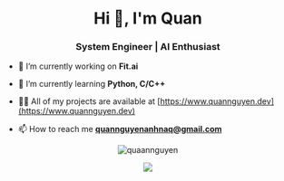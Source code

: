 <h1 align="center">Hi 👋, I'm Quan</h1>
<h3 align="center">System Engineer | AI Enthusiast</h3>

- 🔭 I’m currently working on **Fit.ai**

- 🌱 I’m currently learning **Python, C/C++**

- 👨‍💻 All of my projects are available at [https://www.quannguyen.dev](https://www.quannguyen.dev)

- 📫 How to reach me **quannguyenanhnaq@gmail.com**

<p align="center"><img src="https://github-readme-streak-stats.herokuapp.com/?user=QuaanNguyen&" alt="quaannguyen" /></p>
<p align="center">
  <img src="https://github-readme-activity-graph.vercel.app/graph?username=QuaanNguyen&theme=github-compact" />
</p>
